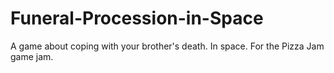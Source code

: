 # Funeral-Procession-in-Space
A game about coping with your brother's death. In space. For the Pizza Jam game jam.
